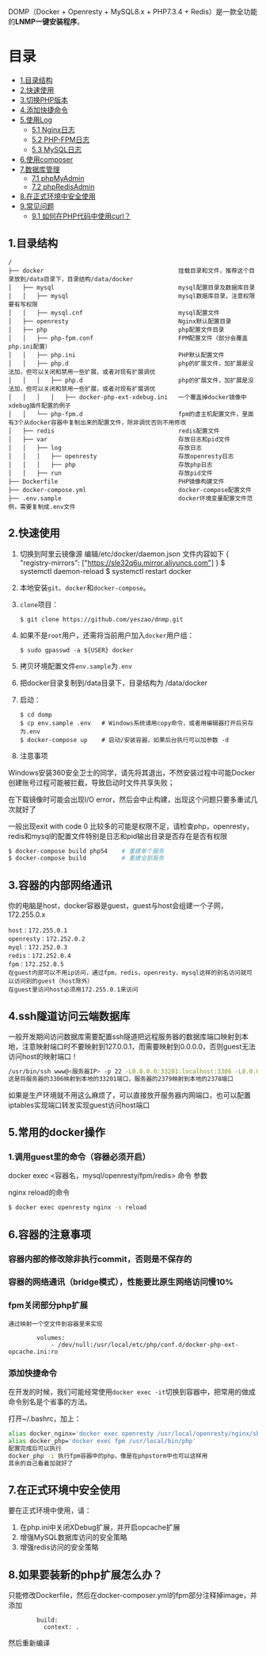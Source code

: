 DOMP（Docker + Openresty + MySQL8.x + PHP7.3.4 + Redis）是一款全功能的**LNMP一键安装程序**。


# 目录
- [1.目录结构](#1目录结构)
- [2.快速使用](#2快速使用)
- [3.切换PHP版本](#3切换php版本)
- [4.添加快捷命令](#4添加快捷命令)
- [5.使用Log](#5使用log)
    - [5.1 Nginx日志](#51-nginx日志)
    - [5.2 PHP-FPM日志](#52-php-fpm日志)
    - [5.3 MySQL日志](#53-mysql日志)
- [6.使用composer](#6使用composer)
- [7.数据库管理](#7数据库管理)
    - [7.1 phpMyAdmin](#71-phpmyadmin)
    - [7.2 phpRedisAdmin](#72-phpredisadmin)
- [8.在正式环境中安全使用](#8在正式环境中安全使用)
- [9.常见问题](#9常见问题)
    - [9.1 如何在PHP代码中使用curl？](#91-如何在php代码中使用curl)


## 1.目录结构

```
/
├── docker                                      挂载目录和文件，推荐这个目录放到/data目录下，目录结构/data/docker
│   ├── mysql                                   mysql配置目录及数据库目录
│   │   ├── mysql                               mysql数据库目录，注意权限要有写权限
│   │   ├── mysql.cnf                           mysql配置文件
│   ├── openresty                               Nginx默认配置目录
│   ├── php                                     php配置文件目录
│   │   ├── php-fpm.conf                        FPM配置文件（部分会覆盖php.ini配置）
│   │   ├── php.ini                             PHP默认配置文件
│   │   ├── php.d                               php的扩展文件，加扩展是没法加，但可以关闭和禁用一些扩展，或者对现有扩展调优
│   │   │   ├── php.d                           php的扩展文件，加扩展是没法加，但可以关闭和禁用一些扩展，或者对现有扩展调优
│   │   │   │   ├── docker-php-ext-xdebug.ini   一个覆盖掉docker镜像中xdebug插件配置的例子
│   │   └── php-fpm.d                           fpm的虚主机配置文件，里面有3个从docker容器中复制出来的配置文件，除非调优否则不用修改
│   ├── redis                                   redis配置文件
│   ├── var                                     存放日志和pid文件
│   │   ├── log                                 存放日志
│   │   │   ├── openresty                       存放openresty日志
│   │   │   ├── php                             存放php日志
│   │   ├── run                                 存放pid文件
├── Dockerfile                                  PHP镜像构建文件
├── docker-compose.yml                          docker-compose配置文件
├── .env.sample                                 docker环境变量配置文件范例，需要复制成.env文件
```

## 2.快速使用
1. 切换到阿里云镜像源
编辑/etc/docker/daemon.json 文件内容如下
{
  "registry-mirrors": ["https://sle32q6u.mirror.aliyuncs.com"]
}
$ systemctl daemon-reload
$ systemctl restart docker

1. 本地安装`git`、`docker`和`docker-compose`。
2. `clone`项目：
    ```
    $ git clone https://github.com/yeszao/dnmp.git
    ```
3. 如果不是`root`用户，还需将当前用户加入`docker`用户组：
    ```
    $ sudo gpasswd -a ${USER} docker
    ```
4. 拷贝环境配置文件`env.sample`为`.env`

5. 把docker目录复制到/data目录下，目录结构为 /data/docker

6. 启动：
    ```
    $ cd domp
    $ cp env.sample .env   # Windows系统请用copy命令，或者用编辑器打开后另存为.env
    $ docker-compose up    # 启动/安装容器，如果后台执行可以加参数 -d
    ```
7. 注意事项

Windows安装360安全卫士的同学，请先将其退出，不然安装过程中可能Docker创建账号过程可能被拦截，导致启动时文件共享失败；

在下载镜像时可能会出现I/O error，然后会中止构建，出现这个问题只要多重试几次就好了

一般出现exit with code 0 比较多的可能是权限不足，请检查php，openresty，redis和mysql的配置文件特别是日志和pid输出目录是否存在是否有权限


```bash
$ docker-compose build php54    # 重建单个服务
$ docker-compose build          # 重建全部服务

```

## 3.容器的内部网络通讯
你的电脑是host，docker容器是guest，guest与host会组建一个子网，172.255.0.x
```
host：172.255.0.1
openresty：172.252.0.2
myql：172.252.0.3
redis：172.252.0.4
fpm：172.252.0.5
在guest内部可以不用ip访问，通过fpm，redis，openresty，mysql这样的别名访问就可以访问别的guest（host除外）
在guest里访问host必须用172.255.0.1来访问
```

## 4.ssh隧道访问云端数据库
一般开发期间访问数据库需要配置ssh隧道把远程服务器的数据库端口映射到本地，注意映射端口时不要映射到127.0.0.1，而需要映射到0.0.0.0，否则guest无法访问host的映射端口！
```bash
/usr/bin/ssh www@<服务器IP> -p 22 -L0.0.0.0:33201:localhost:3306 -L0.0.0.0:2378:localhost:2379
这是将服务器的3306映射到本地的33201端口，服务器的2379映射到本地的2378端口
```
如果是生产环境就不用这么麻烦了，可以直接放开服务器内网端口，也可以配置iptables实现端口转发实现guest访问host端口

## 5.常用的docker操作

### 1.调用guest里的命令（容器必须开启）
docker exec <容器名，mysql/openresty/fpm/redis> 命令 参数

nginx reload的命令
```bash
$ docker exec openresty nginx -s reload
```

### 

## 6.容器的注意事项

### 容器内部的修改除非执行commit，否则是不保存的
### 容器的网络通讯（bridge模式），性能要比原生网络访问慢10%
### fpm关闭部分php扩展
    通过映射一个空文件到容器里来实现
```
        volumes:
            - /dev/null:/usr/local/etc/php/conf.d/docker-php-ext-opcache.ini:ro
```

### 添加快捷命令
在开发的时候，我们可能经常使用`docker exec -it`切换到容器中，把常用的做成命令别名是个省事的方法。

打开~/.bashrc，加上：
```bash
alias docker_nginx='docker exec openresty /usr/local/openresty/nginx/sbin/nginx'
alias docker_php='docker exec fpm /usr/local/bin/php'
配置完成后可以执行
docker_php -i 执行fpm容器中的php，像是在phpstorm中也可以这样用
其余的自己看着加就好了

```

## 7.在正式环境中安全使用
要在正式环境中使用，请：
1. 在php.ini中关闭XDebug扩展，并开启opcache扩展
2. 增强MySQL数据库访问的安全策略
3. 增强redis访问的安全策略

## 8.如果要装新的php扩展怎么办？
只能修改Dockerfile，然后在docker-composer.yml的fpm部分注释掉image，并添加
```
        build:
          context: .
```
然后重新编译
